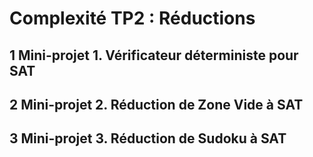 # Complexité TP2 : Réductions
## 1 Mini-projet 1. Vérificateur déterministe pour SAT
## 2 Mini-projet 2. Réduction de Zone Vide à SAT
## 3 Mini-projet 3. Réduction de Sudoku à SAT
